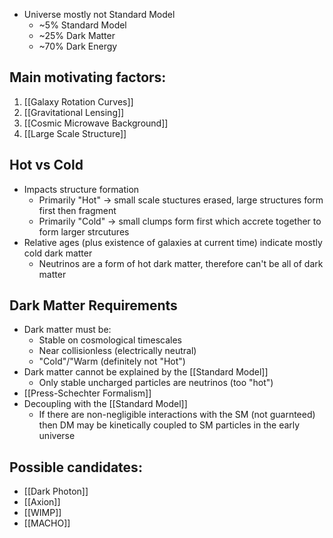  - Universe mostly not Standard Model
	 - ~5% Standard Model
	 - ~25% Dark Matter
	 - ~70% Dark Energy

## Main motivating factors:
1. [[Galaxy Rotation Curves]]
2. [[Gravitational Lensing]]
3. [[Cosmic Microwave Background]]
4. [[Large Scale Structure]]

## Hot vs Cold
 - Impacts structure formation
	 - Primarily "Hot" -> small scale stuctures erased, large structures form first then fragment
	 - Primarily "Cold" -> small clumps form first which accrete together to form larger strcutures
 - Relative ages (plus existence of galaxies at current time) indicate mostly cold dark matter
	 - Neutrinos are a form of hot dark matter, therefore can't be all of dark matter

## Dark Matter Requirements
 - Dark matter must be:
	 - Stable on cosmological timescales
	 - Near collisionless (electrically neutral)
	 - "Cold"/"Warm (definitely not "Hot")
 - Dark matter cannot be explained by the [[Standard Model]]
	 - Only stable uncharged particles are neutrinos (too "hot")
 - [[Press-Schechter Formalism]]
 - Decoupling with the [[Standard Model]]
	 - If there are non-negligible interactions with the SM (not guarnteed) then DM may be kinetically coupled to SM particles in the early universe

## Possible candidates:
 - [[Dark Photon]]
 - [[Axion]]
 - [[WIMP]]
 - [[MACHO]]
